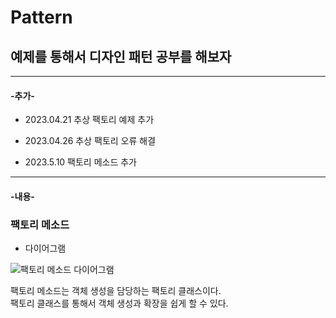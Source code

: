 # Pattern
## 예제를 통해서 디자인 패턴 공부를 해보자

----
#### -추가-
- 2023.04.21 추상 팩토리 예제 추가

- 2023.04.26 추상 팩토리 오류 해결

- 2023.5.10 팩토리 메소드 추가

---

#### -내용-

### 팩토리 메소드

- 다이어그램

![팩토리 메소드 다이어그램](https://github.com/gochan97/Pattern/assets/87771682/711aaf76-d28e-4115-9ba2-605412bdf3b1)

팩토리 메소드는 객체 생성을 담당하는 팩토리 클래스이다.<br>
팩토리 클래스를 통해서 객체 생성과 확장을 쉽게 할 수 있다.
